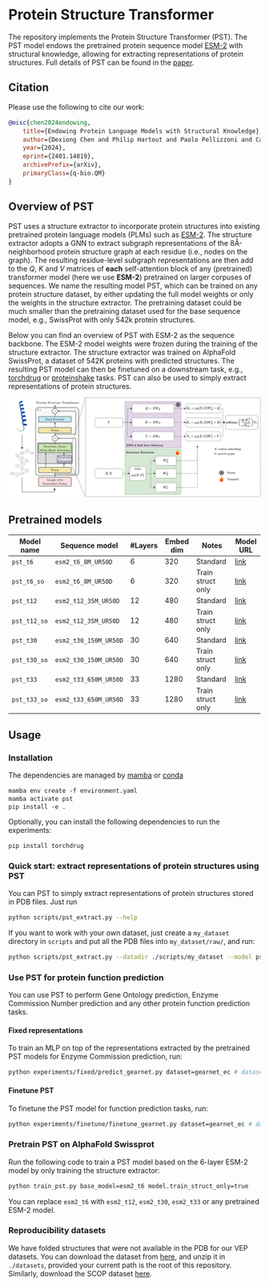 # Protein Structure Transformer

The repository implements the Protein Structure Transformer (PST). The PST model endows the pretrained protein sequence model [ESM-2][6] with structural knowledge, allowing for extracting representations of protein structures. Full details of PST can be found in the [paper][1].

## Citation

Please use the following to cite our work:

```bibtex
@misc{chen2024endowing,
	title={Endowing Protein Language Models with Structural Knowledge}, 
	author={Dexiong Chen and Philip Hartout and Paolo Pellizzoni and Carlos Oliver and Karsten Borgwardt},
	year={2024},
	eprint={2401.14819},
	archivePrefix={arXiv},
	primaryClass={q-bio.QM}
}
```


## Overview of PST

PST uses a structure extractor to incorporate protein structures into existing pretrained protein language models (PLMs) such as [ESM-2][6].
The structure extractor adopts a GNN to extract subgraph representations of the 8Å-neighborhood protein structure graph at each residue (i.e., nodes on the graph). The resulting residue-level subgraph representations are then add to the $Q$, $K$ and $V$ matrices of **each** self-attention block of any (pretrained) transformer model (here we use **ESM-2**) pretrained on larger corpuses of sequences. We name the resulting model PST, which can be trained on any protein structure dataset, by either updating the full model weights or only the weights in the structure extractor. The pretraining dataset could be much smaller than the pretraining dataset used for the base sequence model, e.g., SwissProt with only 542k protein structures. 

Below you can find an overview of PST with ESM-2 as the sequence backbone. The ESM-2 model weights were frozen during the training of the structure extractor. The structure extractor was trained on AlphaFold SwissProt, a dataset of 542K proteins with predicted structures. The resulting PST model can then be finetuned on a downstream task, e.g., [torchdrug][5] or [proteinshake][4] tasks. PST can also be used to simply extract representations of protein structures.

![Overview of PST](assets/overview.png)

## Pretrained models

| Model name   | Sequence model        | #Layers | Embed dim | Notes             | Model URL                                                  |
| ------------ | --------------------- | ------- | --------- | ----------------- | ---------------------------------------------------------- |
| `pst_t6`     | `esm2_t6_8M_UR50D`    | 6       | 320       | Standard          | [link](https://datashare.biochem.mpg.de/s/ac9ufZ0NB2IrkZL) |
| `pst_t6_so`  | `esm2_t6_8M_UR50D`    | 6       | 320       | Train struct only | [link](https://datashare.biochem.mpg.de/s/ARzKycmMQePvLXs) |
| `pst_t12`    | `esm2_t12_35M_UR50D`  | 12      | 480       | Standard          | [link](https://datashare.biochem.mpg.de/s/fOSIwJAIKLYjFe3) |
| `pst_t12_so` | `esm2_t12_35M_UR50D`  | 12      | 480       | Train struct only | [link](https://datashare.biochem.mpg.de/s/qRvDPTfExZkq38f) |
| `pst_t30`    | `esm2_t30_150M_UR50D` | 30      | 640       | Standard          | [link](https://datashare.biochem.mpg.de/s/a3yugJJMe0I0oEL) |
| `pst_t30_so` | `esm2_t30_150M_UR50D` | 30      | 640       | Train struct only | [link](https://datashare.biochem.mpg.de/s/p73BABG81gZKElL) |
| `pst_t33`    | `esm2_t33_650M_UR50D` | 33      | 1280      | Standard          | [link](https://datashare.biochem.mpg.de/s/RpWYV4o4ka3gHvX) |
| `pst_t33_so` | `esm2_t33_650M_UR50D` | 33      | 1280      | Train struct only | [link](https://datashare.biochem.mpg.de/s/xGpS7sIG7k8DZX0) |

## Usage

### Installation

The dependencies are managed by [mamba][2] or [conda](https://docs.conda.io/projects/miniconda/en/latest/)

```
mamba env create -f environment.yaml 
mamba activate pst
pip install -e .
```

Optionally, you can install the following dependencies to run the experiments:

```
pip install torchdrug
```

### Quick start: extract representations of protein structures using PST

You can PST to simply extract representations of protein structures stored in PDB files. Just run

```bash
python scripts/pst_extract.py --help
```

If you want to work with your own dataset, just create a `my_dataset` directory in `scripts` and put all the PDB files into `my_dataset/raw/`,
and run:

```bash
python scripts/pst_extract.py --datadir ./scripts/my_dataset --model pst_t33_so --include_seq
```

### Use PST for protein function prediction

You can use PST to perform Gene Ontology prediction, Enzyme Commission Number prediction and any other protein function prediction tasks.

#### Fixed representations

To train an MLP on top of the representations extracted by the pretrained PST models for Enzyme Commission prediction, run:

```bash
python experiments/fixed/predict_gearnet.py dataset=gearnet_ec # dataset=gearnet_go_bp, gearnet_go_cc or gearnet_go_mf for GO prediction
```

#### Finetune PST

To finetune the PST model for function prediction tasks, run:

```bash
python experiments/finetune/finetune_gearnet.py dataset=gearnet_ec # dataset=gearnet_go_bp, gearnet_go_cc or gearnet_go_mf for GO prediction
```

### Pretrain PST on AlphaFold Swissprot

Run the following code to train a PST model based on the 6-layer ESM-2 model by only training the structure extractor:

```bash
python train_pst.py base_model=esm2_t6 model.train_struct_only=true
```

You can replace `esm2_t6` with `esm2_t12`, `esm2_t30`, `esm2_t33` or any pretrained ESM-2 model.

### Reproducibility datasets

We have folded structures that were not available in the PDB for our VEP datasets. You can download the dataset from [here](https://datashare.biochem.mpg.de/s/2UgA8kBwmCAVEsL), and unzip it in `./datasets`, provided your current path is the root of this repository. Similarly, download the SCOP dataset [here](https://datashare.biochem.mpg.de/s/2yUwpK7pt2TMQ5E).


[1]: https://arxiv.org/abs/2401.14819
[2]: https://mamba.readthedocs.io/en/latest/installation/mamba-installation.html
[3]: https://arxiv.org/abs/2202.03036
[4]: https://proteinshake.ai/
[5]: https://torchdrug.ai/
[6]: https://github.com/facebookresearch/esm/
